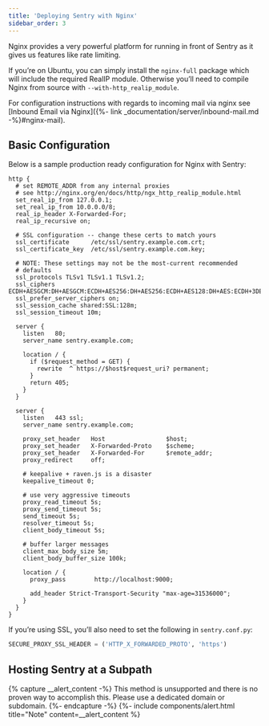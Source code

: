 ```yaml
---
title: 'Deploying Sentry with Nginx'
sidebar_order: 3
---
```


Nginx provides a very powerful platform for running in front of Sentry as it gives us features like rate limiting.

If you’re on Ubuntu, you can simply install the `nginx-full` package which will include the required RealIP module. Otherwise you’ll need to compile Nginx from source with `--with-http_realip_module`.

For configuration instructions with regards to incoming mail via nginx see [Inbound Email via Nginx]({%- link _documentation/server/inbound-mail.md -%}#nginx-mail).

## Basic Configuration

Below is a sample production ready configuration for Nginx with Sentry:

```nginx
http {
  # set REMOTE_ADDR from any internal proxies
  # see http://nginx.org/en/docs/http/ngx_http_realip_module.html
  set_real_ip_from 127.0.0.1;
  set_real_ip_from 10.0.0.0/8;
  real_ip_header X-Forwarded-For;
  real_ip_recursive on;

  # SSL configuration -- change these certs to match yours
  ssl_certificate      /etc/ssl/sentry.example.com.crt;
  ssl_certificate_key  /etc/ssl/sentry.example.com.key;

  # NOTE: These settings may not be the most-current recommended
  # defaults
  ssl_protocols TLSv1 TLSv1.1 TLSv1.2;
  ssl_ciphers ECDH+AESGCM:DH+AESGCM:ECDH+AES256:DH+AES256:ECDH+AES128:DH+AES:ECDH+3DES:DH+3DES:RSA+AESGCM:RSA+AES:RSA+3DES:!aNULL:!MD5:!DSS;
  ssl_prefer_server_ciphers on;
  ssl_session_cache shared:SSL:128m;
  ssl_session_timeout 10m;

  server {
    listen   80;
    server_name sentry.example.com;

    location / {
      if ($request_method = GET) {
        rewrite  ^ https://$host$request_uri? permanent;
      }
      return 405;
    }
  }

  server {
    listen   443 ssl;
    server_name sentry.example.com;

    proxy_set_header   Host                 $host;
    proxy_set_header   X-Forwarded-Proto    $scheme;
    proxy_set_header   X-Forwarded-For      $remote_addr;
    proxy_redirect     off;

    # keepalive + raven.js is a disaster
    keepalive_timeout 0;

    # use very aggressive timeouts
    proxy_read_timeout 5s;
    proxy_send_timeout 5s;
    send_timeout 5s;
    resolver_timeout 5s;
    client_body_timeout 5s;

    # buffer larger messages
    client_max_body_size 5m;
    client_body_buffer_size 100k;

    location / {
      proxy_pass        http://localhost:9000;

      add_header Strict-Transport-Security "max-age=31536000";
    }
  }
}
```

If you’re using SSL, you’ll also need to set the following in `sentry.conf.py`:

```python
SECURE_PROXY_SSL_HEADER = ('HTTP_X_FORWARDED_PROTO', 'https')
```

## Hosting Sentry at a Subpath

{% capture __alert_content -%}
This method is unsupported and there is no proven way to accomplish this. Please use a dedicated domain or subdomain.
{%- endcapture -%}
{%- include components/alert.html
  title="Note"
  content=__alert_content
%}

